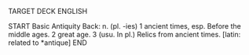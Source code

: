 TARGET DECK
ENGLISH

START
Basic
Antiquity
Back: n. (pl. -ies) 1 ancient times, esp. Before the middle ages. 2 great age. 3 (usu. In pl.) Relics from ancient times. [latin: related to *antique]
END
